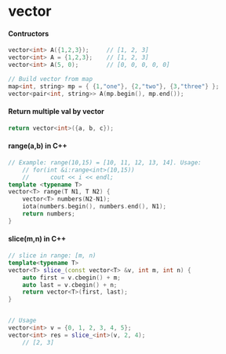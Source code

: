 # vector
#### Contructors

```cpp
vector<int> A({1,2,3}); 	// [1, 2, 3]
vector<int> A = {1,2,3}; 	// [1, 2, 3]
vector<int> A(5, 0); 		// [0, 0, 0, 0, 0]

// Build vector from map
map<int, string> mp = { {1,"one"}, {2,"two"}, {3,"three"} };
vector<pair<int, string>> A(mp.begin(), mp.end());
```

#### Return multiple val by vector

```cpp
return vector<int>({a, b, c});
```

#### range(a,b) in C++

```C++
// Example: range(10,15) = [10, 11, 12, 13, 14]. Usage:
    // for(int &i:range<int>(10,15))
    //      cout << i << endl;
template <typename T>
vector<T> range(T N1, T N2) {
    vector<T> numbers(N2-N1);
    iota(numbers.begin(), numbers.end(), N1);
    return numbers;
}
```

#### slice(m,n) in C++

```cpp
// slice in range: [m, n)
template<typename T>
vector<T> slice_(const vector<T> &v, int m, int n) {
    auto first = v.cbegin() + m;
    auto last = v.cbegin() + n;
    return vector<T>(first, last);
}


// Usage
vector<int> v = {0, 1, 2, 3, 4, 5};
vector<int> res = slice_<int>(v, 2, 4);
    // [2, 3]
```
